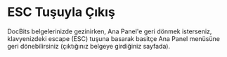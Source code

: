 # ESC Tuşuyla Çıkış

DocBits belgelerinizde gezinirken, Ana Panel'e geri dönmek isterseniz, klavyenizdeki escape (ESC) tuşuna basarak basitçe Ana Panel menüsüne geri dönebilirsiniz (çıktığınız belgeye girdiğiniz sayfada).
